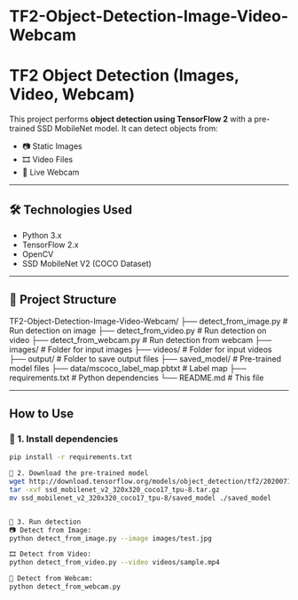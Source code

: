 ﻿# TF2-Object-Detection-Image-Video-Webcam

#  TF2 Object Detection (Images, Video, Webcam)

This project performs **object detection using TensorFlow 2** with a pre-trained SSD MobileNet model. It can detect objects from:

- 📷 Static Images  
- 🎞️ Video Files  
- 🎥 Live Webcam

---

## 🛠️ Technologies Used

- Python 3.x
- TensorFlow 2.x
- OpenCV
- SSD MobileNet V2 (COCO Dataset)

---

## 📁 Project Structure
TF2-Object-Detection-Image-Video-Webcam/
├── detect_from_image.py # Run detection on image
├── detect_from_video.py # Run detection on video
├── detect_from_webcam.py # Run detection from webcam
├── images/ # Folder for input images
├── videos/ # Folder for input videos
├── output/ # Folder to save output files
├── saved_model/ # Pre-trained model files
├── data/mscoco_label_map.pbtxt # Label map
├── requirements.txt # Python dependencies
└── README.md # This file


---

##  How to Use

### 🔹 1. Install dependencies

```bash
pip install -r requirements.txt

🔹 2. Download the pre-trained model
wget http://download.tensorflow.org/models/object_detection/tf2/20200711/ssd_mobilenet_v2_320x320_coco17_tpu-8.tar.gz
tar -xvf ssd_mobilenet_v2_320x320_coco17_tpu-8.tar.gz
mv ssd_mobilenet_v2_320x320_coco17_tpu-8/saved_model ./saved_model


🔹 3. Run detection
📷 Detect from Image:
python detect_from_image.py --image images/test.jpg

🎞️ Detect from Video:
python detect_from_video.py --video videos/sample.mp4

🎥 Detect from Webcam:
python detect_from_webcam.py
